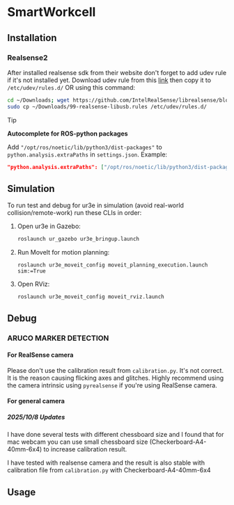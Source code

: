 # SmartWorkcell
## Installation
### Realsense2
After installed realsense sdk from their website don't forget to add udev rule if it's not installed yet.
Download udev rule from this [link](https://github.com/IntelRealSense/librealsense/blob/master/config/99-realsense-libusb.rules) then copy it to `/etc/udev/rules.d/` OR using this command:
```bash
cd ~/Downloads; wget https://github.com/IntelRealSense/librealsense/blob/master/config/99-realsense-libusb.rules
sudo cp ~/Downloads/99-realsense-libusb.rules /etc/udev/rules.d/
```
> [!TIP]
> **Autocomplete for ROS-python packages**
>
> Add `"/opt/ros/noetic/lib/python3/dist-packages"` to `python.analysis.extraPaths` in `settings.json`.
> Example:
> ```json
> "python.analysis.extraPaths": ["/opt/ros/noetic/lib/python3/dist-packages"]
> ```

## Simulation
To run test and debug for ur3e in simulation (avoid real-world collision/remote-work) run these CLIs in order:
1. Open ur3e in Gazebo:
   ```bash
   roslaunch ur_gazebo ur3e_bringup.launch
   ```
2. Run MoveIt for motion planning:
   ```
   roslaunch ur3e_moveit_config moveit_planning_execution.launch sim:=True 
   ```
4. Open RViz:
   ```bash
   roslaunch ur3e_moveit_config moveit_rviz.launch 
   ```
## Debug
### ARUCO MARKER DETECTION
#### For RealSense camera
Please don't use the calibration result from `calibration.py`. It's not correct. It is the reason causing flicking axes and glitches.
Highly recommend using the camera intrinsic using `pyrealsense` if you're using RealSense camera.
#### For general camera
##### 2025/10/8 Updates
I have done several tests with different chessboard size and I found that for mac webcam you can use small chessboard size (Checkerboard-A4-40mm-6x4) to increase calibration result.

I have tested with realsense camera and the result is also stable with calibration file from `calibration.py` with Checkerboard-A4-40mm-6x4
## Usage
